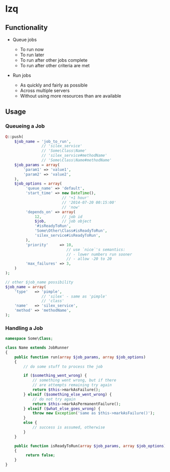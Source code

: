 # lzq

## Functionality

 - Queue jobs
   - To run now
   - To run later
   - To run after other jobs complete
   - To run after other criteria are met

 - Run jobs
   - As quickly and fairly as possible
   - Across multiple servers
   - Without using more resources than are available

## Usage

### Queueing a Job
~~~php
Q::push(
    $job_name = 'job_to_run',
                // 'silex_service'
                // 'Some\Class\Name'
                // 'silex_service#methodName'
                // 'Some\Class\Name#methodName'
    $job_params = array(
        'param1' => 'value1',
        'param2' => 'value2',
    ),
    $job_options = array(
         'queue_name' => 'default',
         'start_time' => new DateTime(),
                         // '+1 hour'
                         // '2014-07-20 00:15:00'
                         // 'now'
         'depends_on' => array(
             12,         // job id
             $job,       // job object
             '#isReadyToRun',
             'Some\Other\Class#isReadyToRun',
             'silex_service#isReadyToRun',
         ),
         'priority'     => 10,
                           // use `nice`'s semantics:
                           // - lower numbers run sooner
                           // - allow -20 to 20
         'max_failures' => 3,
    )
);

// other $job_name possibility
$job_name = array(
    'type'   => 'pimple',
                // 'silex' - same as 'pimple'
                // 'class'
    'name'   => 'silex_service',
    'method' => 'methodName',
);
~~~

### Handling a Job
~~~php
namespace Some\Class;

class Name extends JobRunner
{
    public function run(array $job_params, array $job_options)
    {
        // do some stuff to process the job

        if ($something_went_wrong) {
            // something went wrong, but if there
            // are attempts remaining try again
            return $this->markAsFailure();
        } elseif ($something_else_went_wrong) {
            // do not try again
            return $this->markAsPermanentFailure();
        } elseif ($what_else_goes_wrong) {
            throw new Exception('same as $this->markAsFailure()');
        }
        else {
            // success is assumed, otherwise
        }
    }

    public function isReadyToRun(array $job_params, array $job_options)
    {
         return false;
    }
}
~~~